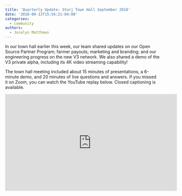 ```yaml
---
title: 'Quarterly Update: Storj Town Hall September 2018'
date: '2018-09-13T15:56:21-04:00'
categories:
  - community
authors:
  - Jocelyn Matthews
---
```

In our town hall earlier this week, our team shared updates on our Open Source Partner Program; farmer payouts; marketing and branding; and our engineering progress on the new V3 network. We also shared a demo of the V3 private alpha, including its  4K video streaming capability! 

The town hall meeting included about 15 minutes of presentations, a 6-minute demo, and 20 minutes of live questions and answers. If you missed it on Zoom, you can watch the YouTube replay below. Closed captioning is available.

<iframe width="560" height="315" src="https://www.youtube.com/embed/EcZ3T3eVwsM" frameborder="0" allow="autoplay; encrypted-media" allowfullscreen></iframe>
